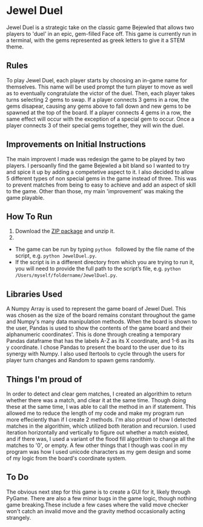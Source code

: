 # Jewel Duel

Jewel Duel is a strategic take on the classic game Bejewled that allows two players to 'duel' in an epic, gem-filled Face off. This game is currently
run in a terminal, with the gems represented as greek letters to give it a STEM theme.

## Rules

To play Jewel Duel, each player starts by choosing an in-game name for themselves. This name will be used prompt the turn player to move as well 
as to eventually congratulate the victor of the duel. Then, each player takes turns selecting 2 gems to swap. If a player connects 3 gems in a row, 
the gems disapear, causing any gems above to fall down and new gems to be spawned at the top of the board. If a player connects 4 gems in a row, 
the same effect will occur with the exception of a special gem to occur. Once a player connects 3 of their special gems together, they will win the duel.

## Improvements on Initial Instructions

The main improvent I made was redesign the game to be played by two players. I persoanlly find the game Bejewled a bit bland so I wanted to try and spice it up by adding a competetive aspect to it. I also decided to allow 5 different types of non special gems in the game instead of three. This was to prevent matches from being to easy to achieve and add an aspect of skill to the game. Other than those, my main 'improvement' was making the game playable.

## How To Run
1. Download the [ZIP package](https://github.com/adobe-type-tools/python-scripts/archive/master.zip) and unzip it.
2. 
 * The game can be run by typing `python ` followed by the file name of the script, e.g. `python JewelDuel.py`.
 * If the script is in a different directory from which you are trying to run it, you will need to provide the full path to the script’s file, e.g. `python /Users/myself/foldername/JewelDuel.py`.

## Libraries Used

A Numpy Array is used to represent the game board of Jewel Duel. This was chosen as the size of the board remains constant throughout the game and
Numpy's many data manipulation methods. When the board is shown to the user, Pandas is used to show the contents of the game board and their alphanumeric 
coordinates'. This is done through creating a temporary Pandas dataframe that has the labels A-Z as its X coordinate, and 1-6 as its y coordinate. I chose
Pandas to present the board to the user due to its synergy with Numpy. I also used Itertools to cycle through the users for player turn changes and Random to 
spawn gems randomly.

## Things I'm proud of

In order to detect and clear gem matches, I created an algorithim to return whether there was a match, and clear it at the same time. Though doing these at the 
same time, I was able to call the method in an if statement. This allowed me to reduce the length of my code and make my program run more effeciently than if I create 2 methods. I'm also proud of how I detected matches in the algorithim, which utilized both iteration and recursion. I used iteration  horizontally and vertically to figure out whether a match existed, and if there was, I used a variant of the flood fill algorithim to change all the matches to '0', or empty. A few other things that I though was cool in my program was how I used unicode characters as my gem design and some of my logic from the board's coordinate system.

## To Do

The obvious next step for this game is to create a GUI for it, likely through PyGame. There are also a few minor bugs in the game logic, though nothing game breaking.These include a few cases where the valid move checker won't catch an invalid move and the gravity method occasionally acting strangely.
